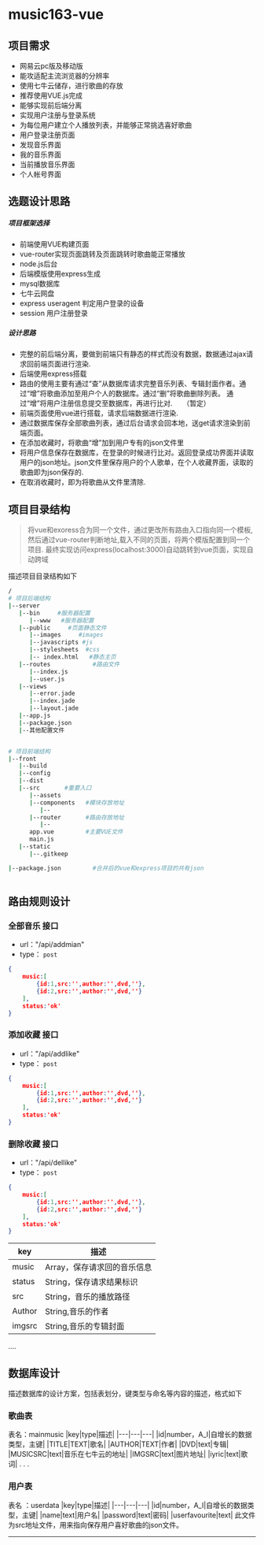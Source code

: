 # music163-vue
## 项目需求
  - 网易云pc版及移动版
  - 能攻适配主流浏览器的分辨率
  - 使用七牛云储存，进行歌曲的存放
  - 推荐使用VUE.js完成
  - 能够实现前后端分离
  - 实现用户注册与登录系统
  - 为每位用户建立个人播放列表，并能够正常挑选喜好歌曲
  - 用户登录注册页面
  - 发现音乐界面
  - 我的音乐界面
  - 当前播放音乐界面
  - 个人帐号界面
 
## 选题设计思路
 ##### 项目框架选择
 - 前端使用VUE构建页面
 - vue-router实现页面跳转及页面跳转时歌曲能正常播放
 - node.js后台
 - 后端模版使用express生成
 - mysql数据库
 - 七牛云网盘
 - express useragent 判定用户登录的设备 
 - session 用户注册登录
 
 ##### 设计思路
  - 完整的前后端分离，要做到前端只有静态的样式而没有数据，数据通过ajax请求回前端页面进行渲染.
  - 后端使用express搭载
  - 路由的使用主要有通过“查”从数据库请求完整音乐列表、专辑封面作者。通过“增”将歌曲添加至用户个人的数据库。通过“删”将歌曲删除列表。  通过“增”将用户注册信息提交至数据库，再进行比对.　　（暂定）
  - 前端页面使用vue进行搭载，请求后端数据进行渲染. 
  - 通过数据库保存全部歌曲列表，通过后台请求会回本地，送get请求渲染到前端页面。
  - 在添加收藏时，将歌曲“增”加到用户专有的json文件里
  - 将用户信息保存在数据库，在登录的时候进行比对。返回登录成功界面并读取用户的json地址。json文件里保存用户的个人歌单，在个人收藏界面，读取的歌曲即为json保存的.
  - 在取消收藏时，即为将歌曲从文件里清除.
 
## 项目目录结构


 > 将vue和exoress合为同一个文件，通过更改所有路由入口指向同一个模板,然后通过vue-router判断地址,载入不同的页面，将两个模版配置到同一个项目. 最终实现访问express(localhost:3000)自动跳转到vue页面，实现自动跨域

 
描述项目目录结构如下
```bash
/
# 项目后端结构
|--server
   |--bin     #服务器配置
      |--www   #服务器配置
   |--public     #页面静态文件
      |--images     #images
      |--javascripts #js
      |--stylesheets  #css
      |-- index.html   #静态主页
   |--routes            #路由文件
      |--index.js
      |--user.js
   |--views          
      |--error.jade
      |--index.jade
      |--layout.jade
   |--app.js
   |--package.json
   |--其他配置文件


# 项目前端结构
|--front
   |--build
   |--config
   |--dist
   |--src       #重要入口
      |--assets    
      |--components   #模块存放地址
         |--
      |--router       #路由存放地址
         |--
      app.vue         #主要VUE文件
      main.js
   |--static
      |--.gitkeep

|--package.json         #合并后的vue和express项目的共有json



```

## 路由规则设计


### 全部音乐 接口

- url："/api/addmian" 
- type： `post`

```json
{
    music:[
        {id:1,src:'',author:'',dvd,''},
        {id:2,src:'',author:'',dvd,''}
    ],
    status:'ok'
}
```
### 添加收藏 接口

- url："/api/addlike" 
- type： `post`

```json
{
    music:[
        {id:1,src:'',author:'',dvd,''},
        {id:2,src:'',author:'',dvd,''}
    ],
    status:'ok'
}
```
### 删除收藏 接口

- url："/api/dellike" 
- type： `post`

```json
{
    music:[
        {id:1,src:'',author:'',dvd,''},
        {id:2,src:'',author:'',dvd,''}
    ],
    status:'ok'
}
```

|key|描述|
|---|---|
|music|Array，保存请求回的音乐信息|
|status|String，保存请求结果标识|
|src|String，音乐的播放路径|
|Author|String,音乐的作者
|imgsrc|String,音乐的专辑封面
....


## 数据库设计

描述数据库的设计方案，包括表划分，键类型与命名等内容的描述，格式如下
### 歌曲表
表名：mainmusic
|key|type|描述|
|---|---|---|
|id|number，A_I|自增长的数据类型，主键|
|TITLE|TEXT|歌名|
|AUTHOR|TEXT|作者|
|DVD|text|专辑|
|MUSICSRC|text|音乐在七牛云的地址|
|IMGSRC|text|图片地址|
|iyric|text|歌词|
.
.
.

### 用户表
表名 ：userdata
|key|type|描述|
|---|---|---|
|id|number，A_I|自增长的数据类型，主键|
|name|text|用户名|
|password|text|密码|
|userfavourite|text| 此文件为src地址文件，用来指向保存用户喜好歌曲的json文件。


---
